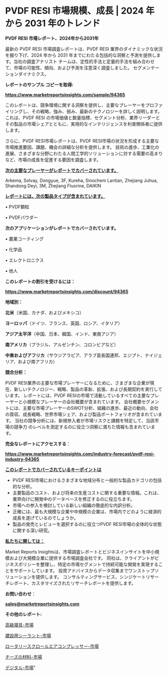 # PVDF RESI 市場規模、成長 | 2024 年から 2031 年のトレンド

<strong>PVDF RESI 市場レポート、2024年から2031年</strong>

最新の PVDF RESI 市場調査レポートは、PVDF RESI 業界のダイナミックな状況を掘り下げ、2024 年から 2031 年までにわたる包括的な洞察と予測を提供します。当社の調査アナリスト チームは、定性的手法と定量的手法を組み合わせて、市場の可能性、傾向、および予測を注意深く調査しました。 セグメンテーションダイナミクス。



<strong>レポートのサンプル コピーを取得:</strong> <a href=https://www.marketreportsinsights.com/sample/94365>

<strong><u>https://www.marketreportsinsights.com/sample/94365</u></strong></a>

このレポートは、競争環境に関する洞察を提供し、主要なプレーヤーをプロファイリングし、その戦略、強み、弱み、最新のテクノロジーを詳しく説明します。 これは、PVDF RESI の市場価値と数量指標、セグメント分析、業界リーダーとその製品の市場シェアとともに、実用的なインテリジェンスを利害関係者に提供します。

さらに、PVDF RESI市場レポートは、PVDF RESI市場の状況を形成する主要な市場推進要因、課題、機会の詳細な分析を提供します。 技術の進歩、工業化の進展、さまざまな分野にわたる人間工学的ソリューションに対する需要の高まりなど、市場の成長を促進する要因を調査します。



<strong><u>次の主要なプレーヤーがレポートでカバーされています。</u></strong>

Arkema, Solvay, Dongyue, 3F, Kureha, Sinochem Lantian, Zhejiang Juhua, Shandong Deyi, 3M, Zhejiang Fluorine, DAIKIN



<strong><u><b>レポートには、次の製品タイプが含まれています。</b></u></strong>

• PVDF顆粒

• PVDFパウダー



<strong><b>次のアプリケーションがレポートでカバーされています。</b></strong>

• 農業コーティング

• 化学品

• エレクトロニクス

• 他人



<strong><b>このレポートの割引を受けるには：</b></strong><a href=https://www.marketreportsinsights.com/discount/94365>

<strong><u>https://www.marketreportsinsights.com/discount/94365</u></strong></a>



<strong>地域別：</strong>



<strong>北米</strong>（米国、カナダ、およびメキシコ）



<strong>ヨーロッパ</strong>（ドイツ、フランス、英国、ロシア、イタリア）



<strong>アジア太平洋</strong>（中国、日本、韓国、インド、東南アジア）



<strong>南アメリカ</strong>（ブラジル、アルゼンチン、コロンビアなど）



<strong>中東およびアフリカ</strong>（サウジアラビア、アラブ首長国連邦、エジプト、ナイジェリア、および南アフリカ）



<strong>競合分析：</strong>

PVDF RESI業界の主要な市場プレーヤーになるために、さまざまな企業が現在、新しいテクノロジー、戦略、製品の革新、拡張、および長期契約を実行しています。 レポートには、PVDF RESIの市場で活動しているすべての主要なプレーヤーと小規模なプレーヤーの会社概要が含まれています。 会社概要セグメントには、主要な市場プレーヤーのSWOT分析、組織の進歩、最近の動向、会社の買収、成長戦略、世界市場シェア、および製品ポートフォリオが含まれています。 当社の競争分析には、新規参入者が市場リスクと課題を特定して、当該市場の競争力 のレベルを測定するのに役立つ洞察に満ちた情報も含まれています。



<strong>完全なレポートにアクセスする</strong>：

<a href=https://www.marketreportsinsights.com/industry-forecast/pvdf-resi-industry-94365>

<strong><u>https://www.marketreportsinsights.com/industry-forecast/pvdf-resi-industry-94365</u></strong></a>



<strong><u><b>このレポートでカバーされているキーポイントは</b></u></strong>
<ul>
  <li>PVDF RESI市場におけるさまざまな地域分布と一般的な製品カテゴリの包括的な分析。</li>
  <li>主要製品のコスト、および将来の生産コストに関する重要な情報。これは、業界向けに開発中のデータベースを修正するのに役立ちます。</li>
  <li>市場への参入を検討している新しい組織の徹底的な内訳分析。</li>
  <li>正確には、最も大規模な企業や中規模の企業は、市場内でどのように経済的成長を遂げているのでしょうか。</li>
  <li>製品の発売とレビューを選択するのに役立つPVDF RESI市場の全体的な状態に関する深い研究。</li>
</ul>


<strong><u><b>私たちに関しては：</b></u></strong>

Market Reports Insightsは、市場調査レポートとビジネスインサイトを中小規模および大規模企業に提供する市場調査会社です。 同社は、クライアントがビジネスポリシーを整理し、特定の市場セグメントで持続可能な開発を実現することをサポートしています。 投資アドバイスからデータ収集までワンストップソリューションを提供します。 コンサルティングサービス、シンジケートリサーチレポート、カスタマイズされたリサーチレポートを提供します。



<strong><b>お問い合わせ</b></strong>：

<a href=mailto:sales@marketreportsinsights.com>

<strong><u>sales@marketreportsinsights.com</u></strong></a>



<strong>その他のレポート:</strong>

<a href=https://www.linkedin.com/pulse/高級寝具-市場-2030-年までの需要に焦点を当てた-2023-年調査レポート-nk3hc/>高級寝具-市場</a>

<a href=https://www.linkedin.com/pulse/建設用シーラント-市場-2023-総利益と主要ベンダー-2030-consumer-connection-collective-360-liywf/>建設用シーラント-市場</a>

<a href=https://www.linkedin.com/pulse/ロータリースクロールエアコンプレッサー-市場-2023-収益と成長ドライバー-pa47f/>ロータリースクロールエアコンプレッサー-市場</a>

<a href=https://www.linkedin.com/pulse/チーズの材料-市場-2023-swot-分析と成長率-2030-data-dive-discoveries-24-analysis-ll7jf/>チーズの材料-市場</a>

<a href=https://www.linkedin.com/pulse/デジタル-市場-2023-収益と成長ドライバー-2030-consumer-connection-collective-360-4m5if/>デジタル-市場</a>"
      
